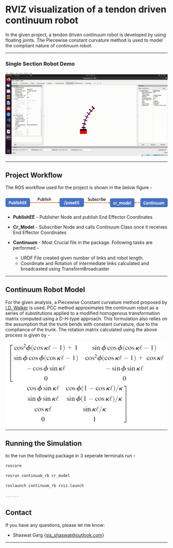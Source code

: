 # RVIZ visualization of a tendon driven continuum robot

In the given project, a tendon driven continuum robot is developed by using floating joints. The Piecewise constant curvature method is used to model the compliant nature of continuum robot. 

------

### Single Section Robot Demo

<p align="left">
<img src="./assets/rviz_demo.gif" width="600" alt="mulls_slam">
</p>

------

## Project Workflow 

The ROS workflow used for the project is shown in the below figure - 

<p align="left">
<img src="./assets/FlowChart.png" width="900" alt="flow">
</p>

* **PublishEE** - Publisher Node and publish End Effector Coordinates

* **Cr_Model** - Subscriber Node and calls Continuum Class once it receives End Effector Coordinates

* **Continuum** - Most Crucial file in the package. Following tasks are performed -
  * URDF File created given number of links and robot length.
  * Coordinate and Rotation of intermediate links calculated and broadcasted using TransformBroadcaster

------

## Continuum Robot Model

For the given analysis, a Piecewise Constant curvature method proposed by <a href="https://ieeexplore.ieee.org/document/1588999" target="_blank">I.D. Walker</a> is used. PCC method approximates the continuum robot as a series of substitutions applied to a modified homogenous transformation matrix computed using a D-H-type approach. This formulation also relies on the assumption that the trunk bends with constant curvature, due to the compliance of the trunk. The rotation matrix calculated using the above process is given by -

<p align="center">
<img src="./assets/Kinematics.png" width="500" alt="flow">
</p>

------

## Running the Simulation

to the run the following package in 3 seperate terminals run -

```python
roscore
```


```python
rosrun continuum_rb cr_model
```


```python
roslaunch continuum_rb rviz.launch

------

```
## Contact

If you have any questions, please let me know:

- Shaswat Garg {[sis_shaswat@outlook.com]()}

--------
